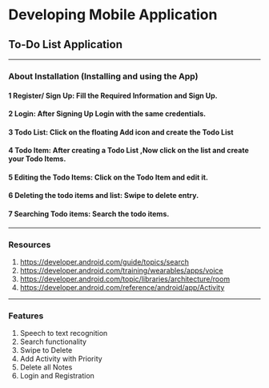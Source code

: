 # Developing Mobile Application
## To-Do List Application




---

### About Installation (Installing and using the App)
#### 1 Register/ Sign Up: Fill the Required Information and Sign Up.
#### 2 Login: After Signing Up Login with the same credentials.
#### 3 Todo List: Click on the floating Add icon and create the Todo List
#### 4 Todo Item: After creating a Todo List ,Now click on the list and create your Todo Items.
#### 5 Editing the Todo Items: Click on the Todo Item and edit it.
#### 6 Deleting the todo items and list: Swipe to delete entry.
#### 7 Searching Todo items: Search the todo items.

---

### Resources

1. https://developer.android.com/guide/topics/search
2. https://developer.android.com/training/wearables/apps/voice
3. https://developer.android.com/topic/libraries/architecture/room
4. https://developer.android.com/reference/android/app/Activity

---

### Features

1. Speech to text recognition
2. Search functionality
3. Swipe to Delete
4. Add Activity with Priority
5. Delete all Notes
6. Login and Registration
